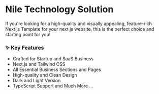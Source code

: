 # Nile Technology Solution

If you're looking for a high-quality and visually appealing, feature-rich Next.js Template for your next js website, this is the perfect choice and starting point for you!

### ✨ Key Features

- Crafted for Startup and SaaS Business
- Next.js and Tailwind CSS
- All Essential Business Sections and Pages
- High-quality and Clean Design
- Dark and Light Version
- TypeScript Support
  and Much More ...
